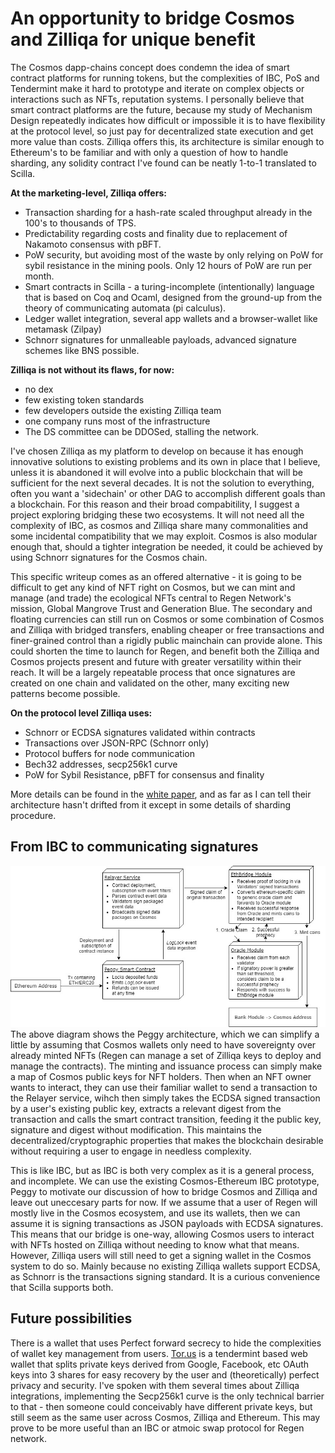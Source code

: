 # An opportunity to bridge Cosmos and Zilliqa for unique benefit

The Cosmos dapp-chains concept does condemn the idea of smart contract platforms for running tokens, but the complexities of IBC, PoS and Tendermint make it hard to prototype and iterate on complex objects or interactions such as NFTs, reputation systems. I personally believe that smart contract platforms are the future, because my study of Mechanism Design repeatedly indicates how difficult or impossible it is to have flexibility at the protocol level, so just pay for decentralized state execution and get more value than costs. Zilliqa offers this, its architecture is similar enough to Ethereum's to be familiar and with only a question of how to handle sharding, any solidity contract I've found can be neatly 1-to-1 translated to Scilla.

**At the marketing-level, Zilliqa offers:**

* Transaction sharding for a hash-rate scaled throughput already in the 100's to thousands of TPS.
* Predictability regarding costs and finality due to replacement of Nakamoto consensus with pBFT.
* PoW security, but avoiding most of the waste by only relying on PoW for sybil resistance in the mining pools. Only 12 hours of PoW are run per month. 
* Smart contracts in Scilla - a turing-incomplete (intentionally) language that is based on Coq and Ocaml, designed from the ground-up from the theory of communicating automata (pi calculus). 
* Ledger wallet integration, several app wallets and a browser-wallet like metamask (Zilpay)
* Schnorr signatures for unmalleable payloads, advanced signature schemes like BNS possible. 

**Zilliqa is not without its flaws, for now:**
* no dex
* few existing token standards
* few developers outside the existing Zilliqa team
* one company runs most of the infrastructure
* The DS committee can be DDOSed, stalling the network.


I've chosen Zilliqa as my platform to develop on because it has enough innovative solutions to existing problems and its own in place that I believe, unless it is abandoned it will evolve into a public blockchain that will be sufficient for the next several decades. It is not the solution to everything, often you want a 'sidechain' or other DAG to accomplish different goals than a blockchain. For this reason and their broad compabitility, I suggest a project exploring bridging these two ecosystems. It will not need all the complexity of IBC, as cosmos and Zilliqa share many commonalities and some incidental compatibility that we may exploit. Cosmos is also modular enough that, should a tighter integration be needed, it could be achieved by using Schnorr signatures for the Cosmos chain. 

This specific writeup comes as an offered alternative - it is going to be difficult to get any kind of NFT right on Cosmos, but we can mint and manage (and trade) the ecological NFTs central to Regen Network's mission, Global Mangrove Trust and Generation Blue. The secondary and floating currencies can still run on Cosmos or some combination of Cosmos and Zilliqa with bridged transfers, enabling cheaper or free transactions and finer-grained control than a rigidly public mainchain can provide alone. This could shorten the time to launch for Regen, and benefit both the Zilliqa and Cosmos projects present and future with greater versatility within their reach. It will be a largely repeatable process that once signatures are created on one chain and validated on the other, many exciting new patterns become possible. 

**On the protocol level Zilliqa uses:**
* Schnorr or ECDSA signatures validated within contracts
* Transactions over JSON-RPC (Schnorr only)
* Protocol buffers for node communication
* Bech32 addresses, secp256k1 curve
* PoW for Sybil Resistance, pBFT for consensus and finality

More details can be found in the [white paper](https://docs.zilliqa.com/whitepaper.pdf), and as far as I can tell their architecture hasn't drifted from it except in some details of sharding procedure. 


## From IBC to communicating signatures
![peggyarchitecturediagram](./ethbridge.jpg)
The above diagram shows the Peggy architecture, which we can simplify a little by assuming that Cosmos wallets only need to have sovereignty over already minted NFTs (Regen can manage a set of Zilliqa keys to deploy and manage the contracts). The minting and issuance process can simply make a map of Cosmos public keys for NFT holders. Then when an NFT owner wants to interact, they can use their familiar wallet to send a transaction to the Relayer service, wihch then simply takes the ECDSA signed transaction by a user's existing public key, extracts a relevant digest from the transaction and calls the smart contract transition, feeding it the public key, signature and digest without modification. This maintains the decentralized/cryptographic properties that makes the blockchain desirable without requiring a user to engage in needless complexity. 

This is like IBC, but as IBC is both very complex as it is a general process, and incomplete. We can use the existing Cosmos-Ethereum IBC prototype, Peggy to motivate our discussion of how to bridge Cosmos and Zilliqa and leave out uneccesary parts for now. If we assume that a user of Regen will mostly live in the Cosmos ecosystem, and use its wallets, then we can assume it is signing transactions as JSON payloads with ECDSA signatures. This means that our bridge is one-way, allowing Cosmos users to interact with NFTs hosted on Zilliqa without needing to know what that means. However, Zilliqa users will still need to get a signing wallet in the Cosmos system to do so. Mainly because no existing Zilliqa wallets support ECDSA, as Schnorr is the transactions signing standard. It is a curious convenience that Scilla supports both. 
## Future possibilities


There is a wallet that uses Perfect forward secrecy to hide the complexities of wallet key management from users. [Tor.us](https://tor.us/) is a tendermint based web wallet that splits private keys derived from Google, Facebook, etc OAuth keys into 3 shares for easy recovery by the user and (theoretically) perfect privacy and security. I've spoken with them several times about Zilliqa integrations, implementing the Secp256k1 curve is the only technical barrier to that - then someone could conceivably have different private keys, but still seem as the same user across Cosmos, Zilliqa and Ethereum. This may prove to be more useful than an IBC or atmoic swap protocol for Regen network.  
